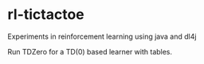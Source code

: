 # rl-tictactoe
Experiments in reinforcement learning using java and dl4j

Run TDZero for a TD(0) based learner with tables.
